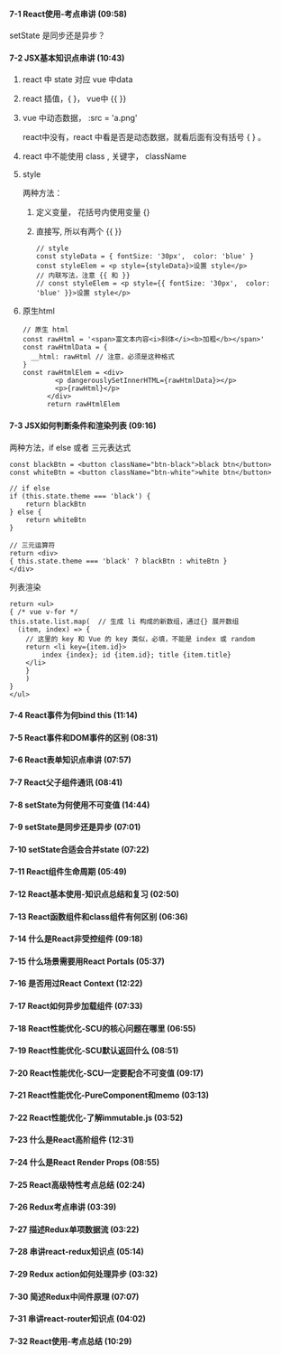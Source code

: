 #### 7-1 React使用-考点串讲 (09:58)

setState 是同步还是异步？

####  7-2 JSX基本知识点串讲 (10:43)

1. react 中 state 对应 vue 中data

2. react 插值，{ }，  vue中 {{ }}

3. vue 中动态数据， :src = 'a.png'

   react中没有，react 中看是否是动态数据，就看后面有没有括号 { } 。

4. react 中不能使用 class , 关键字， className

5. style

   两种方法：

   1.  定义变量， 花括号内使用变量 {}

   2. 直接写, 所以有两个 {{ }}

      ```react
      // style
      const styleData = { fontSize: '30px',  color: 'blue' }
      const styleElem = <p style={styleData}>设置 style</p>
      // 内联写法，注意 {{ 和 }}
      // const styleElem = <p style={{ fontSize: '30px',  color: 'blue' }}>设置 style</p>
      ```

      

6. 原生html

   ```react
   // 原生 html
   const rawHtml = '<span>富文本内容<i>斜体</i><b>加粗</b></span>'
   const rawHtmlData = {
     __html: rawHtml // 注意，必须是这种格式
   }
   const rawHtmlElem = <div>
           <p dangerouslySetInnerHTML={rawHtmlData}></p>
           <p>{rawHtml}</p>
         </div>
         return rawHtmlElem
   ```

####  7-3 JSX如何判断条件和渲染列表 (09:16)

两种方法，if else 或者 三元表达式

```react
const blackBtn = <button className="btn-black">black btn</button>
const whiteBtn = <button className="btn-white">white btn</button>

// if else
if (this.state.theme === 'black') {
	return blackBtn
} else {
	return whiteBtn
}

// 三元运算符
return <div>
{ this.state.theme === 'black' ? blackBtn : whiteBtn }
</div>
```

列表渲染

```react
return <ul>
{ /* vue v-for */
this.state.list.map(  // 生成 li 构成的新数组，通过{} 展开数组
  (item, index) => {
    // 这里的 key 和 Vue 的 key 类似，必填，不能是 index 或 random
    return <li key={item.id}>
    	index {index}; id {item.id}; title {item.title}
    </li>
    }
	)
}
</ul>
```



####  7-4 React事件为何bind this (11:14)

####  7-5 React事件和DOM事件的区别 (08:31)

####  7-6 React表单知识点串讲 (07:57)

####  7-7 React父子组件通讯 (08:41)

####  7-8 setState为何使用不可变值 (14:44)

####  7-9 setState是同步还是异步 (07:01)

####  7-10 setState合适会合并state (07:22)

####  7-11 React组件生命周期 (05:49)

####  7-12 React基本使用-知识点总结和复习 (02:50)

####  7-13 React函数组件和class组件有何区别 (06:36)

####  7-14 什么是React非受控组件 (09:18)

####  7-15 什么场景需要用React Portals (05:37)

####  7-16 是否用过React Context (12:22)

####  7-17 React如何异步加载组件 (07:33)

#### 7-18 React性能优化-SCU的核心问题在哪里 (06:55)

####  7-19 React性能优化-SCU默认返回什么 (08:51)

####  7-20 React性能优化-SCU一定要配合不可变值 (09:17)

####  7-21 React性能优化-PureComponent和memo (03:13)

####  7-22 React性能优化-了解immutable.js (03:52)

####  7-23 什么是React高阶组件 (12:31)

####  7-24 什么是React Render Props (08:55)

####  7-25 React高级特性考点总结 (02:24)

####  7-26 Redux考点串讲 (03:39)

####  7-27 描述Redux单项数据流 (03:22)

#### 7-28 串讲react-redux知识点 (05:14)

####  7-29 Redux action如何处理异步 (03:32)

####  7-30 简述Redux中间件原理 (07:07)

####  7-31 串讲react-router知识点 (04:02)

####  7-32 React使用-考点总结 (10:29)